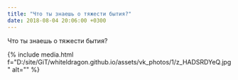 ```yaml
---
title: "Что ты знаешь о тяжести бытия?"
date: 2018-08-04 20:06:00 +0300
---
```


Что ты знаешь о тяжести бытия?

{% include media.html f="D:/site/GiT/whiteldragon.github.io/assets/vk_photos/1/z_HADSRDYeQ.jpg" alt="" %}
